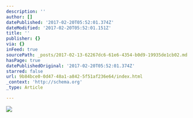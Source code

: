```yaml
---
description: ''
author: []
datePublished: '2017-02-20T05:52:01.374Z'
dateModified: '2017-02-20T05:52:01.151Z'
title: ''
publisher: {}
via: {}
inFeed: true
sourcePath: _posts/2017-02-13-62267dc6-61e6-4354-b0d9-19935de1cb02.md
hasPage: true
datePublishedOriginal: '2017-02-20T05:52:01.374Z'
starred: false
url: 9b84bce0-0d47-48a1-a842-5f51af236e64/index.html
_context: 'http://schema.org'
_type: Article

---
```

![](https://the-grid-user-content.s3-us-west-2.amazonaws.com/9755f05e-936b-4ccb-ab38-260b74d6d687.jpg)